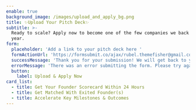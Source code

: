 ```yaml
---
enable: true
background_image: /images/upload_and_apply_bg.png
title: ✨Upload Your Pitch Deck✨
subtitle: >-
  Ready to scale? Apply now to become one of the few companies we back each
  year.
form:
  placeholder: 'Add a link to your pitch deck here '
  formActionUrl: 'https://formsubmit.co/ajax/rubel.themefisher@gmail.com'
  successMessage: 'Thank you for your submission! We will get back to you soon.'
  errorMessage: 'There was an error submitting the form. Please try again.'
  button:
    label: Upload & Apply Now
card_list:
  - title: Get Your Founder Scorecard Within 24 Hours
  - title: Get Matched With Exited Founder(s)
  - title: Accelerate Key Milestones & Outcomes
---
```

